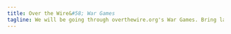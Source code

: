 ```yaml
---
title: Over the Wire&#58; War Games
tagline: We will be going through overthewire.org's War Games. Bring laptops if they are more comfortable than department machines.
---
```


